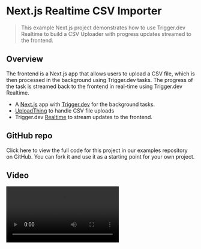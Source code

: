 # Next.js Realtime CSV Importer

> This example Next.js project demonstrates how to use Trigger.dev Realtime to build a CSV Uploader with progress updates streamed to the frontend.

## Overview

The frontend is a Next.js app that allows users to upload a CSV file, which is then processed in the background using Trigger.dev tasks. The progress of the task is streamed back to the frontend in real-time using Trigger.dev Realtime.

* A [Next.js](https://nextjs.org/) app with [Trigger.dev](https://trigger.dev/) for the background tasks.
* [UploadThing](https://uploadthing.com/) to handle CSV file uploads
* Trigger.dev [Realtime](https://trigger.dev/launchweek/0/realtime) to stream updates to the frontend.

## GitHub repo

<Card title="View the Realtime CSV Importer repo" icon="GitHub" href="https://github.com/triggerdotdev/examples/blob/main/realtime-csv-importer/README.md">
  Click here to view the full code for this project in our examples repository on GitHub. You can
  fork it and use it as a starting point for your own project.
</Card>

## Video

<video controls className="w-full aspect-video" src="https://github.com/user-attachments/assets/25160343-6663-452c-8a27-819c3fd7b8df" />

## Relevant code

* View the Trigger.dev task code in the [src/trigger/csv.ts](https://github.com/triggerdotdev/examples/blob/main/realtime-csv-importer/src/trigger/csv.ts) file.
* The parent task `csvValidator` downloads the CSV file, parses it, and then splits the rows into multiple batches. It then does a `batch.triggerAndWait` to distribute the work the `handleCSVRow` task.
* The `handleCSVRow` task "simulates" checking the row for a valid email address and then updates the progress of the parent task using `metadata.parent`. See the [Trigger.dev docs](/runs/metadata#parent-and-root-updates) for more information on how to use the `metadata.parent` object.
* The `useRealtimeCSVValidator` hook in the [src/hooks/useRealtimeCSVValidator.ts](https://github.com/triggerdotdev/examples/blob/main/realtime-csv-importer/src/hooks/useRealtimeCSVValidator.ts) file handles the call to `useRealtimeRun` to get the progress of the parent task.
* The `CSVProcessor` component in the [src/components/CSVProcessor.tsx](https://github.com/triggerdotdev/examples/blob/main/realtime-csv-importer/src/components/CSVProcessor.tsx) file handles the file upload and displays the progress bar, and uses the `useRealtimeCSVValidator` hook to get the progress updates.

## Learn more about Trigger.dev Realtime

To learn more, take a look at the following resources:

* [Trigger.dev Realtime](/realtime) - learn more about how to subscribe to runs and get real-time updates
* [Realtime streaming](/realtime/react-hooks/streams) - learn more about streaming data from your tasks
* [Batch Triggering](/triggering#tasks-batchtrigger) - learn more about how to trigger tasks in batches
* [React hooks](/realtime/react-hooks) - learn more about using React hooks to interact with the Trigger.dev API

